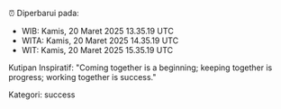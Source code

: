 ⏰ Diperbarui pada:
- WIB: Kamis, 20 Maret 2025 13.35.19 UTC
- WITA: Kamis, 20 Maret 2025 14.35.19 UTC
- WIT: Kamis, 20 Maret 2025 15.35.19 UTC

Kutipan Inspiratif:
"Coming together is a beginning; keeping together is progress; working together is success."


Kategori: success

